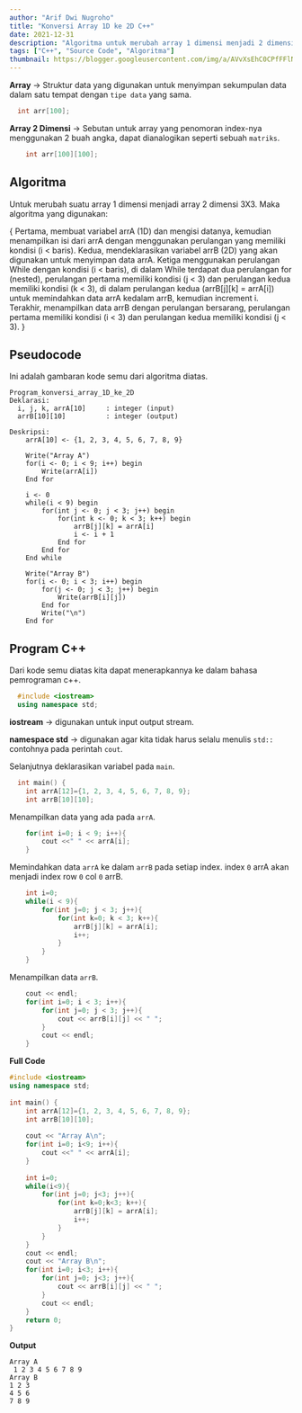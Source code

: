 ```yaml
---
author: "Arif Dwi Nugroho"
title: "Konversi Array 1D ke 2D C++"
date: 2021-12-31
description: "Algoritma untuk merubah array 1 dimensi menjadi 2 dimensi pemrograman c++"
tags: ["C++", "Source Code", "Algoritma"]
thumbnail: https://blogger.googleusercontent.com/img/a/AVvXsEhC0CPfFFlNrFxzO0aZfl2bpcZuIY9EcgbCwEiJZDGGf3BIM0f76GerUDJPJeglFpODlGxIiV0RgGKu6XU-qpssXnGba1rjZpoJKQGnxLZ2eeVpBI4I7zKidJl4__puzTG-KbcNP8_P2bsO_kGretTc4cJPJDLWppxZPVKyIYTO4BrbsH4qsJr-jpgT=s16000
---
```


**Array** -> Struktur data yang digunakan untuk menyimpan sekumpulan data dalam satu tempat dengan `tipe data` yang sama.

```c++
  int arr[100];
```

**Array 2 Dimensi** -> Sebutan untuk array yang penomoran index-nya menggunakan 2 buah angka, dapat dianalogikan seperti sebuah `matriks`. 

```c++
	int arr[100][100];
```

## Algoritma
Untuk merubah suatu array 1 dimensi menjadi array 2 dimensi 3X3.
Maka algoritma yang digunakan: 

{
  Pertama, membuat variabel arrA (1D) dan mengisi datanya, kemudian menampilkan isi dari arrA dengan menggunakan perulangan yang memiliki kondisi (i < baris). Kedua, mendeklarasikan variabel arrB (2D) yang akan digunakan untuk menyimpan data arrA. Ketiga menggunakan perulangan While dengan kondisi (i < baris), di dalam While terdapat dua perulangan for (nested), perulangan pertama memiliki kondisi (j < 3) dan perulangan kedua memiliki kondisi (k < 3), di dalam perulangan kedua (arrB[j][k] = arrA[i]) untuk memindahkan data arrA kedalam arrB, kemudian increment i. Terakhir, menampilkan data arrB dengan perulangan bersarang, perulangan pertama memiliki kondisi (i < 3) dan perulangan kedua memiliki kondisi (j < 3).
}

## Pseudocode
Ini adalah gambaran kode semu dari algoritma diatas.

```
Program_konversi_array_1D_ke_2D
Deklarasi:
  i, j, k, arrA[10]     : integer (input)
  arrB[10][10]          : integer (output)

Deskripsi:
    arrA[10] <- {1, 2, 3, 4, 5, 6, 7, 8, 9}
    
    Write("Array A")
    for(i <- 0; i < 9; i++) begin
        Write(arrA[i])
    End for

    i <- 0
    while(i < 9) begin
        for(int j <- 0; j < 3; j++) begin
            for(int k <- 0; k < 3; k++) begin
                arrB[j][k] = arrA[i]
                i <- i + 1
            End for
        End for
    End while

    Write("Array B")
    for(i <- 0; i < 3; i++) begin
        for(j <- 0; j < 3; j++) begin
            Write(arrB[i][j])
        End for
        Write("\n")
    End for
```

## Program C++
Dari kode semu diatas kita dapat menerapkannya ke dalam bahasa pemrograman c++.

```c++
  #include <iostream>
  using namespace std;
```
**iostream** -> digunakan untuk input output stream.

**namespace std** -> digunakan agar kita tidak harus selalu menulis `std::` contohnya pada perintah `cout`.

Selanjutnya deklarasikan variabel pada `main`. 
```c++
  int main() {
    int arrA[12]={1, 2, 3, 4, 5, 6, 7, 8, 9};
    int arrB[10][10];
```

Menampilkan data yang ada pada `arrA`.
```c++
    for(int i=0; i < 9; i++){
        cout <<" " << arrA[i];
    }
```

Memindahkan data `arrA` ke dalam `arrB` pada setiap index. index `0` arrA akan menjadi index row `0` col `0` arrB.
```c++
    int i=0;
    while(i < 9){
        for(int j=0; j < 3; j++){
            for(int k=0; k < 3; k++){
                arrB[j][k] = arrA[i];
                i++;
        	}
        }
    }
```

Menampilkan data `arrB`.
```c++
    cout << endl;
    for(int i=0; i < 3; i++){
        for(int j=0; j < 3; j++){
            cout << arrB[i][j] << " ";
        }
        cout << endl;
    }
```

**Full Code**
```c++
#include <iostream>
using namespace std;
 
int main() {
    int arrA[12]={1, 2, 3, 4, 5, 6, 7, 8, 9};
    int arrB[10][10];
    
    cout << "Array A\n";
    for(int i=0; i<9; i++){
        cout <<" " << arrA[i];
    }
    
    int i=0;
    while(i<9){
        for(int j=0; j<3; j++){
            for(int k=0;k<3; k++){
                arrB[j][k] = arrA[i];
                i++;
        	}
        }
    }
    cout << endl;
    cout << "Array B\n";
    for(int i=0; i<3; i++){
        for(int j=0; j<3; j++){
            cout << arrB[i][j] << " ";
        }
        cout << endl;
    }
    return 0;
}
```

**Output**

```
Array A
 1 2 3 4 5 6 7 8 9
Array B
1 2 3
4 5 6
7 8 9
```